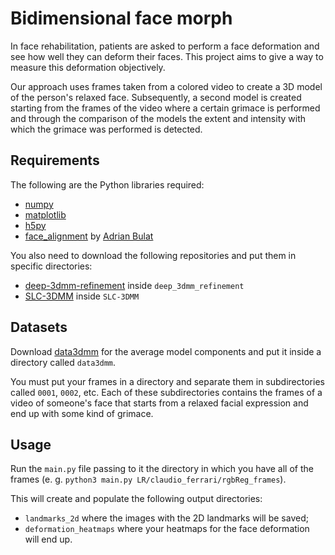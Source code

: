# Bidimensional face morph

In face rehabilitation, patients are asked to perform a face deformation and see how well they can deform their faces.
This project aims to give a way to measure this deformation objectively.

Our approach uses frames taken from a colored video to create a 3D model of the person's relaxed face.
Subsequently, a second model is created starting from the frames of the video where a certain grimace is performed and through the comparison of the models the extent and intensity with which the grimace was performed is detected.

## Requirements

The following are the Python libraries required:

- [numpy](https://numpy.org)
- [matplotlib](https://matplotlib.org)
- [h5py](https://www.h5py.org/)
- [face_alignment](https://github.com/1adrianb/face-alignment) by [Adrian Bulat](https://www.adrianbulat.com/)

You also need to download the following repositories and put them in specific directories:

- [deep-3dmm-refinement](https://github.com/clferrari/deep-3dmm-refinement) inside `deep_3dmm_refinement`
- [SLC-3DMM](https://github.com/clferrari/SLC-3DMM) inside `SLC-3DMM`

## Datasets

Download [data3dmm](https://drive.google.com/file/d/12ull7YHxsqEvF4OlllOc8kneS9h4fI7y/view) for the average model components and put it inside a directory called `data3dmm`.

You must put your frames in a directory and separate them in subdirectories called `0001`, `0002`, etc.
Each of these subdirectories contains the frames of a video of someone's face that starts from a relaxed facial expression and end up with some kind of grimace.

## Usage

Run the `main.py` file passing to it the directory in which you have all of the frames (e. g. `python3 main.py LR/claudio_ferrari/rgbReg_frames`).

This will create and populate the following output directories:
- `landmarks_2d` where the images with the 2D landmarks will be saved;
- `deformation_heatmaps` where your heatmaps for the face deformation will end up.